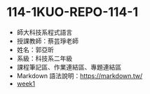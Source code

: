 # 114-1KUO-REPO-114-1 
- 師大科技系程式語言
- 授課教師：蔡芸琤老師
- 姓名：郭亞昕
- 系級：科技系二年級
- 課程筆記區、作業連結區、專題連結區
- Markdown 語法說明：https://markdown.tw/
- [week1]([https://github.com/kuostar0620-jpg/114-1KUO-REPO-/blob/main/41371124Hweek2.ipynb](https://github.com/kuostar0620-jpg/114-1KUO-REPO-/blob/main/41371124hweek2.ipynb))
